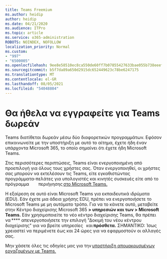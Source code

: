 ```yaml
---
title: Teams Freemium
ms.author: heidip
author: heidip
ms.date: 04/21/2020
ms.audience: ITPro
ms.topic: article
ms.service: o365-administration
ROBOTS: NOINDEX, NOFOLLOW
localization_priority: Normal
ms.custom:
- "997"
- "6500005"
ms.openlocfilehash: 9ee8e58510ec8ca550de60ff7b07855427633bae055b738eeef3e838edd7c609
ms.sourcegitcommit: b5f7da89a650d2915dc652449623c78be6247175
ms.translationtype: MT
ms.contentlocale: el-GR
ms.lasthandoff: 08/05/2021
ms.locfileid: "54048804"
---
```

# <a name="id-like-to-sign-up-for-teams-for-free"></a>Θα ήθελα να εγγραφείτε για Teams δωρεάν

Teams διατίθεται δωρεάν μέσω δύο διαφορετικών προγραμμάτων. Εφόσον επικοινωνείτε με την υποστήριξη με αυτό το αίτημα, έχετε ήδη έναν υπάρχοντα Microsoft 365, το οποίο σημαίνει ότι έχετε ήδη Microsoft Teams.

Στις περισσότερες περιπτώσεις, Teams είναι ενεργοποιημένη από προεπιλογή για όλους τους χρήστες σας. Όταν ενεργοποιηθεί, οι χρήστες σας μπορούν να εκτελέσουν τις [](https://docs.microsoft.com/MicrosoftTeams/get-clients#desktop-client)Teams, είτε εγκαθιστώντας προγράμματα-πελάτες για υπολογιστές και κινητές συσκευές είτε από το πρόγραμμα    [](https://docs.microsoft.com/MicrosoftTeams/get-clients#mobile-clients)  [](https://dos.microsoft.com/MicrosoftTeams/get-clients#web-client)   περιήγησης [στο Microsoft Teams.](https://www.microsoft.com/microsoft-teams/teams-for-work)

Η εξαίρεση σε αυτό είναι Microsoft Teams για εκπαιδευτικά ιδρύματα (EDU). Εάν έχετε μια άδεια χρήσης EDU, πρέπει να ενεργοποιήσετε το Microsoft Teams με μη αυτόματο τρόπο. Για να το κάνετε αυτό, μεταβείτε στην Κέντρο διαχείρισης Microsoft 365 **> υπηρεσιών και των > Microsoft Teams.** Εάν χρησιμοποιείτε το νέο κέντρο διαχείρισης Teams, θα πρέπει να **** απενεργοποιήσετε την επιλογή "Δοκιμή του νέου κέντρου διαχείρισης" για να βρείτε υπηρεσίες   και **πρόσθετα.** ΣΗΜΑΝΤΙΚΟ: Ίσως χρειαστεί να περιμένετε έως και 24 ώρες για να εφαρμοστούν οι αλλαγές σας.

Μην χάσετε όλες τις οδηγίες μας για την [υποστήριξη απομακρυσμένων εργαζομένων με Teams.](https://docs.microsoft.com/MicrosoftTeams/support-remote-work-with-teams)
